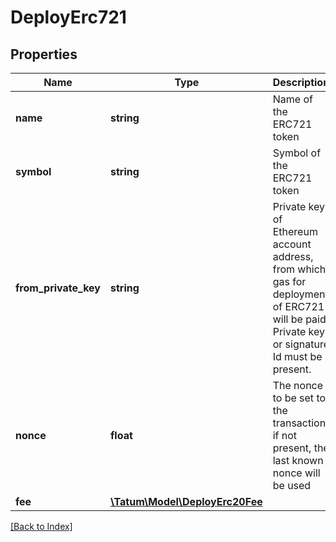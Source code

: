 # DeployErc721

## Properties

Name | Type | Description | Notes
------------ | ------------- | ------------- | -------------
**name** | **string** | Name of the ERC721 token |
**symbol** | **string** | Symbol of the ERC721 token |
**from_private_key** | **string** | Private key of Ethereum account address, from which gas for deployment of ERC721 will be paid. Private key, or signature Id must be present. |
**nonce** | **float** | The nonce to be set to the transaction; if not present, the last known nonce will be used | [optional]
**fee** | [**\Tatum\Model\DeployErc20Fee**](DeployErc20Fee.md) |  | [optional]

[[Back to Index]](../index.md)
